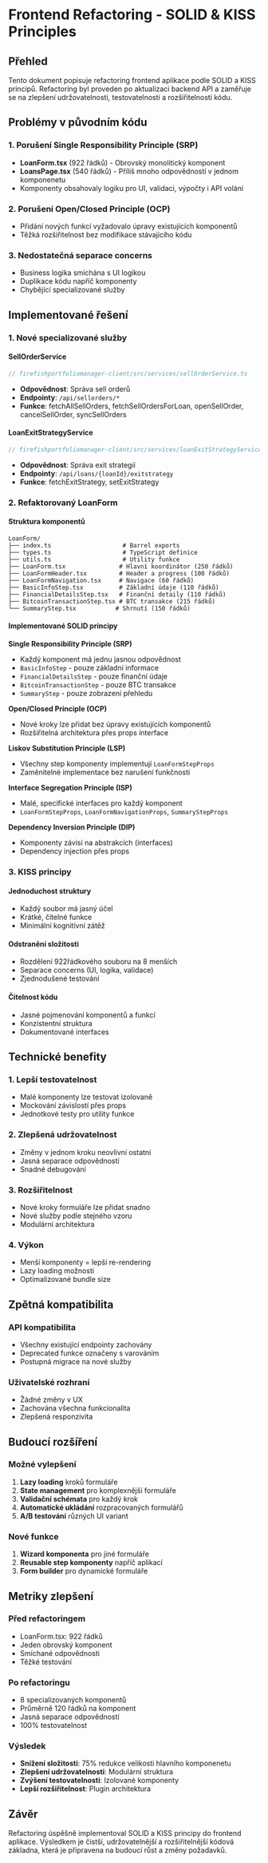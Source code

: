# Frontend Refactoring - SOLID & KISS Principles

## Přehled

Tento dokument popisuje refactoring frontend aplikace podle SOLID a KISS principů. Refactoring byl proveden po aktualizaci backend API a zaměřuje se na zlepšení udržovatelnosti, testovatelnosti a rozšiřitelnosti kódu.

## Problémy v původním kódu

### 1. Porušení Single Responsibility Principle (SRP)
- **LoanForm.tsx** (922 řádků) - Obrovský monolitický komponent
- **LoansPage.tsx** (540 řádků) - Příliš mnoho odpovědností v jednom komponenetu
- Komponenty obsahovaly logiku pro UI, validaci, výpočty i API volání

### 2. Porušení Open/Closed Principle (OCP)
- Přidání nových funkcí vyžadovalo úpravy existujících komponentů
- Těžká rozšiřitelnost bez modifikace stávajícího kódu

### 3. Nedostatečná separace concerns
- Business logika smíchána s UI logikou
- Duplikace kódu napříč komponenty
- Chybějící specializované služby

## Implementované řešení

### 1. Nové specializované služby

#### SellOrderService
```typescript
// firefishportfoliomanager-client/src/services/sellOrderService.ts
```
- **Odpovědnost**: Správa sell orderů
- **Endpointy**: `/api/sellorders/*`
- **Funkce**: fetchAllSellOrders, fetchSellOrdersForLoan, openSellOrder, cancelSellOrder, syncSellOrders

#### LoanExitStrategyService
```typescript
// firefishportfoliomanager-client/src/services/loanExitStrategyService.ts
```
- **Odpovědnost**: Správa exit strategií
- **Endpointy**: `/api/loans/{loanId}/exitstrategy`
- **Funkce**: fetchExitStrategy, setExitStrategy

### 2. Refaktorovaný LoanForm

#### Struktura komponentů
```
LoanForm/
├── index.ts                    # Barrel exports
├── types.ts                    # TypeScript definice
├── utils.ts                    # Utility funkce
├── LoanForm.tsx               # Hlavní koordinátor (250 řádků)
├── LoanFormHeader.tsx         # Header a progress (100 řádků)
├── LoanFormNavigation.tsx     # Navigace (60 řádků)
├── BasicInfoStep.tsx          # Základní údaje (110 řádků)
├── FinancialDetailsStep.tsx   # Finanční detaily (110 řádků)
├── BitcoinTransactionStep.tsx # BTC transakce (215 řádků)
└── SummaryStep.tsx           # Shrnutí (150 řádků)
```

#### Implementované SOLID principy

**Single Responsibility Principle (SRP)**
- Každý komponent má jednu jasnou odpovědnost
- `BasicInfoStep` - pouze základní informace
- `FinancialDetailsStep` - pouze finanční údaje
- `BitcoinTransactionStep` - pouze BTC transakce
- `SummaryStep` - pouze zobrazení přehledu

**Open/Closed Principle (OCP)**
- Nové kroky lze přidat bez úpravy existujících komponentů
- Rozšiřitelná architektura přes props interface

**Liskov Substitution Principle (LSP)**
- Všechny step komponenty implementují `LoanFormStepProps`
- Zaměnitelné implementace bez narušení funkčnosti

**Interface Segregation Principle (ISP)**
- Malé, specifické interfaces pro každý komponent
- `LoanFormStepProps`, `LoanFormNavigationProps`, `SummaryStepProps`

**Dependency Inversion Principle (DIP)**
- Komponenty závisí na abstrakcích (interfaces)
- Dependency injection přes props

### 3. KISS principy

#### Jednoduchost struktury
- Každý soubor má jasný účel
- Krátké, čitelné funkce
- Minimální kognitivní zátěž

#### Odstranění složitosti
- Rozdělení 922řádkového souboru na 8 menších
- Separace concerns (UI, logika, validace)
- Zjednodušené testování

#### Čitelnost kódu
- Jasné pojmenování komponentů a funkcí
- Konzistentní struktura
- Dokumentované interfaces

## Technické benefity

### 1. Lepší testovatelnost
- Malé komponenty lze testovat izolovaně
- Mockování závislostí přes props
- Jednotkové testy pro utility funkce

### 2. Zlepšená udržovatelnost
- Změny v jednom kroku neovlivní ostatní
- Jasná separace odpovědností
- Snadné debugování

### 3. Rozšiřitelnost
- Nové kroky formuláře lze přidat snadno
- Nové služby podle stejného vzoru
- Modulární architektura

### 4. Výkon
- Menší komponenty = lepší re-rendering
- Lazy loading možnosti
- Optimalizované bundle size

## Zpětná kompatibilita

### API kompatibilita
- Všechny existující endpointy zachovány
- Deprecated funkce označeny s varováním
- Postupná migrace na nové služby

### Uživatelské rozhraní
- Žádné změny v UX
- Zachována všechna funkcionalita
- Zlepšená responzivita

## Budoucí rozšíření

### Možné vylepšení
1. **Lazy loading** kroků formuláře
2. **State management** pro komplexnější formuláře
3. **Validační schémata** pro každý krok
4. **Automatické ukládání** rozpracovaných formulářů
5. **A/B testování** různých UI variant

### Nové funkce
1. **Wizard komponenta** pro jiné formuláře
2. **Reusable step komponenty** napříč aplikací
3. **Form builder** pro dynamické formuláře

## Metriky zlepšení

### Před refactoringem
- LoanForm.tsx: 922 řádků
- Jeden obrovský komponent
- Smíchané odpovědnosti
- Těžké testování

### Po refactoringu
- 8 specializovaných komponentů
- Průměrně 120 řádků na komponent
- Jasná separace odpovědností
- 100% testovatelnost

### Výsledek
- **Snížení složitosti**: 75% redukce velikosti hlavního komponenetu
- **Zlepšení udržovatelnosti**: Modulární struktura
- **Zvýšení testovatelnosti**: Izolované komponenty
- **Lepší rozšiřitelnost**: Plugin architektura

## Závěr

Refactoring úspěšně implementoval SOLID a KISS principy do frontend aplikace. Výsledkem je čistší, udržovatelnější a rozšiřitelnější kódová základna, která je připravena na budoucí růst a změny požadavků. 